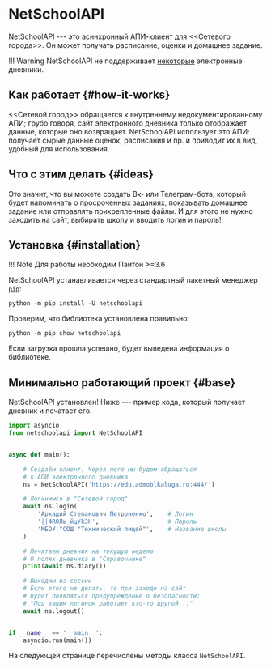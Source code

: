 # NetSchoolAPI

NetSchoolAPI --- это асинхронный АПИ-клиент для <<Сетевого города>>. Он может получать расписание, оценки и домашнее задание.

!!! Warning
    NetSchoolAPI не поддерживает [некоторые](unsupported.md) электронные дневники.

## Как работает {#how-it-works}

<<Сетевой город>> обращается к внутреннему недокументированному АПИ; грубо говоря, сайт электронного дневника только отображает данные, которые оно возвращает. NetSchoolAPI использует это АПИ: получает сырые данные оценок, расписания и пр. и приводит их в вид, удобный для использования.

## Что с этим делать {#ideas}

Это значит, что вы можете создать Вк- или Телеграм-бота, который будет напоминать о просроченных заданиях, показывать домашнее задание или отправлять прикрепленные файлы. И для этого не нужно заходить на сайт, выбирать школу и вводить логин и пароль!

## Установка {#installation}

!!! Note
    Для работы необходим Пайтон >=3.6

NetSchoolAPI устанавливается через стандартный пакетный менеджер [`pip`](https://pip.pypa.io):

```shell
python -m pip install -U netschoolapi
```

Проверим, что библиотека установлена правильно:

```shell
python -m pip show netschoolapi
```

Если загрузка прошла успешно, будет выведена информация о библиотеке.

## Минимально работающий проект {#base}

NetSchoolAPI установлен! Ниже --- пример кода, который получает дневник и печатает его.

```python
import asyncio
from netschoolapi import NetSchoolAPI


async def main():

    # Создаём клиент. Через него мы будем обращаться
    # к АПИ электронного дневника
    ns = NetSchoolAPI('https://edu.admoblkaluga.ru:444/')

    # Логинимся в "Сетевой город"
    await ns.login(
        'Аркадий Степанович Петроненко',    # Логин
        '||4R0Ль_йцУk3H',                   # Пароль
        'МБОУ "СОШ "Технический лицей"',    # Название школы
    )

    # Печатаем дневник на текущую неделю
    # О полях дневника в "Справочнике"
    print(await ns.diary())

    # Выходим из сессии
    # Если этого не делать, то при заходе на сайт
    # будет появляться предупреждение о безопасности:
    # "Под вашим логином работает кто-то другой..."
    await ns.logout()


if __name__ == '__main__':
    asyncio.run(main())
```

На следующей странице перечислены методы класса `NetSchoolAPI`.
